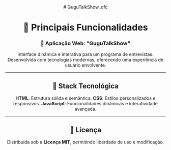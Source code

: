 
<div align="center">
# GuguTalkShow_ofc

# 🌟 **Principais Funcionalidades**

### 🎤 **Aplicação Web: "GuguTalkShow"**
 Interface dinâmica e interativa para um programa de entrevistas.
 Desenvolvida com tecnologias modernas, oferecendo uma experiência de usuário envolvente.

---

## 🔧 **Stack Tecnológica**
 **HTML**: Estrutura sólida e semântica.
 **CSS**: Estilos personalizados e responsivos.
 **JavaScript**: Funcionalidades dinâmicas e interatividade avançada.

---

## 📄 **Licença**
 Distribuída sob a **Licença MIT**, permitindo liberdade de uso e modificação.

</div>
